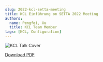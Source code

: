 ```yaml
---
slug: 2022-kcl-setta-meeting
title: KCL Einführung on SETTA 2022 Meeting
authors:
  name: Pengfei, Xu
  title: KCL Team Member
tags: [KCL, Configuration]
---
```


![KCL Talk Cover](/img/blog/2022-10-27-kcl-setta-meeting/talk-cover.jpg)

[Download PDF](https://kcl-lang.github.io/talks/kcl-setta2022.pdf)
